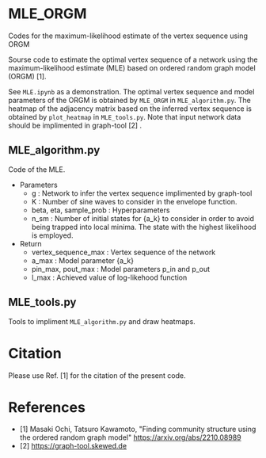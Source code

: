 # MLE_ORGM
Codes for the maximum-likelihood estimate of the vertex sequence using ORGM

Sourse code to estimate the optimal vertex sequence of a network using the maximum-likelihood estimate (MLE) based on ordered random graph model (ORGM) [1].

See `MLE.ipynb` as a demonstration.
The optimal vertex sequence and model parameters of the ORGM is obtained by `MLE_ORGM` in `MLE_algorithm.py`.
The heatmap of the adjacency matrix based on the inferred vertex sequence is obtained by `plot_heatmap` in `MLE_tools.py`.
Note that input network data should be implimented in graph-tool [2] .


## MLE_algorithm.py

Code of the MLE.

- Parameters
  - g : Network to infer the vertex sequence implimented by graph-tool
  - K : Number of sine waves to consider in the envelope function.
  - beta, eta, sample_prob : Hyperparameters
  - n_sm : Number of initial states for {a_k} to consider in order to avoid being trapped into local minima. The state with the highest likelihood is employed.
- Return
  - vertex_sequence_max : Vertex sequence of the network
  - a_max : Model parameter {a_k}
  - pin_max, pout_max : Model parameters p_in and p_out
  - l_max : Achieved value of log-likehood function

## MLE_tools.py

Tools to impliment `MLE_algorithm.py` and draw heatmaps.

# Citation

Please use Ref. [1] for the citation of the present code.

# References

- [1] Masaki Ochi, Tatsuro Kawamoto, "Finding community structure using the ordered random graph model" https://arxiv.org/abs/2210.08989
- [2] https://graph-tool.skewed.de

